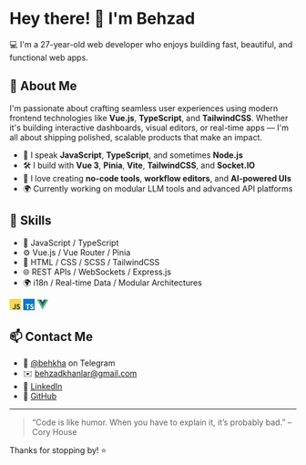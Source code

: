 # Hey there! 👋 I'm Behzad

💻 I'm a 27-year-old web developer who enjoys building fast, beautiful, and functional web apps.

## 🚀 About Me

I'm passionate about crafting seamless user experiences using modern frontend technologies like **Vue.js**, **TypeScript**, and **TailwindCSS**. Whether it's building interactive dashboards, visual editors, or real-time apps — I'm all about shipping polished, scalable products that make an impact.

- 💬 I speak **JavaScript**, **TypeScript**, and sometimes **Node.js**
- 🛠️ I build with **Vue 3**, **Pinia**, **Vite**, **TailwindCSS**, and **Socket.IO**
- 🎯 I love creating **no-code tools**, **workflow editors**, and **AI-powered UIs**
- 🌍 Currently working on modular LLM tools and advanced API platforms

## 🧠 Skills

- 🧙 JavaScript / TypeScript
- ⚙️ Vue.js / Vue Router / Pinia
- 🎨 HTML / CSS / SCSS / TailwindCSS
- 🌐 REST APIs / WebSockets / Express.js
- 🌍 i18n / Real-time Data / Modular Architectures

<code><img height="20" alt="javascript" src="https://raw.githubusercontent.com/github/explore/80688e429a7d4ef2fca1e82350fe8e3517d3494d/topics/javascript/javascript.png"></code>
<code><img height="20" alt="typescript" src="https://raw.githubusercontent.com/github/explore/80688e429a7d4ef2fca1e82350fe8e3517d3494d/topics/typescript/typescript.png"></code>
<code><img height="20" alt="vue" src="https://raw.githubusercontent.com/github/explore/80688e429a7d4ef2fca1e82350fe8e3517d3494d/topics/vue/vue.png"></code>

## 📫 Contact Me

- 🔗 [@behkha](https://t.me/behkha) on Telegram
- ✉️ behzadkhanlar@gmail.com
- 💼 [LinkedIn](https://www.linkedin.com/in/behkha/)
- 🧠 [GitHub](https://github.com/behkha)

---

> “Code is like humor. When you have to explain it, it’s probably bad.” – Cory House

Thanks for stopping by! ⭐

